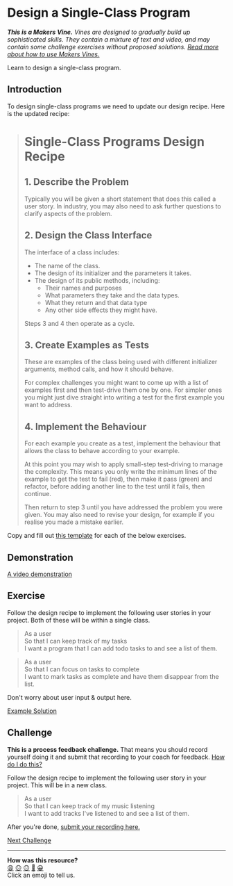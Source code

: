 # Design a Single-Class Program

_**This is a Makers Vine.** Vines are designed to gradually build up sophisticated skills. They contain a mixture of text and video, and may contain some challenge exercises without proposed solutions. [Read more about how to use Makers
Vines.](https://github.com/makersacademy/course/blob/main/labels/vines.md)_

Learn to design a single-class program.

## Introduction

To design single-class programs we need to update our design recipe. Here is
the updated recipe:

> # Single-Class Programs Design Recipe
> 
> ## 1. Describe the Problem
> 
> Typically you will be given a short statement that does this called a user
> story. In industry, you may also need to ask further questions to clarify
> aspects of the problem.
> 
> ## 2. Design the Class Interface
> 
> The interface of a class includes:
> 
> * The name of the class.
> * The design of its initializer and the parameters it takes.
> * The design of its public methods, including:
>   * Their names and purposes
>   * What parameters they take and the data types.
>   * What they return and that data type
>   * Any other side effects they might have.
> 
> Steps 3 and 4 then operate as a cycle.
> 
> ## 3. Create Examples as Tests
> 
> These are examples of the class being used with different initializer
> arguments, method calls, and how it should behave.
> 
> For complex challenges you might want to come up with a list of examples first
> and then test-drive them one by one. For simpler ones you might just dive
> straight into writing a test for the first example you want to address.
> 
> ## 4. Implement the Behaviour
> 
> For each example you create as a test, implement the behaviour that allows the
> class to behave according to your example.
> 
> At this point you may wish to apply small-step test-driving to manage the
> complexity. This means you only write the minimum lines of the example to get
> the test to fail (red), then make it pass (green) and refactor, before adding
> another line to the test until it fails, then continue.
> 
> Then return to step 3 until you have addressed the problem you were given. You
> may also need to revise your design, for example if you realise you made a
> mistake earlier.

Copy and fill out [this template](../resources/single_class_recipe_template.md)
for each of the below exercises.

## Demonstration

[A video demonstration](https://www.youtube.com/watch?v=sRAtinfld-w&t=2385s)

<!-- OMITTED -->

## Exercise

Follow the design recipe to implement the following user stories in your
project. Both of these will be within a single class.

> As a user  
> So that I can keep track of my tasks  
> I want a program that I can add todo tasks to and see a list of them.

> As a user  
> So that I can focus on tasks to complete  
> I want to mark tasks as complete and have them disappear from the list.

Don't worry about user input & output here.

[Example Solution](https://www.youtube.com/watch?v=sRAtinfld-w&t=3760s)

## Challenge

**This is a process feedback challenge.** That means you should record yourself
doing it and submit that recording to your coach for feedback. [How do I do
this?](../pills/process_feedback_challenges.md)

Follow the design recipe to implement the following user story in your project.
This will be in a new class.

> As a user  
> So that I can keep track of my music listening  
> I want to add tracks I've listened to and see a list of them.

After you're done, [submit your recording
here.](https://airtable.com/shrNFgNkPWr3d63Db?prefill_Item=gs_as02)


[Next Challenge](07_intermezzo_debugging_2.md)

<!-- BEGIN GENERATED SECTION DO NOT EDIT -->

---

**How was this resource?**  
[😫](https://airtable.com/shrUJ3t7KLMqVRFKR?prefill_Repository=makersacademy%2Fgolden-square&prefill_File=challenges%2F06_design_a_class.md&prefill_Sentiment=😫) [😕](https://airtable.com/shrUJ3t7KLMqVRFKR?prefill_Repository=makersacademy%2Fgolden-square&prefill_File=challenges%2F06_design_a_class.md&prefill_Sentiment=😕) [😐](https://airtable.com/shrUJ3t7KLMqVRFKR?prefill_Repository=makersacademy%2Fgolden-square&prefill_File=challenges%2F06_design_a_class.md&prefill_Sentiment=😐) [🙂](https://airtable.com/shrUJ3t7KLMqVRFKR?prefill_Repository=makersacademy%2Fgolden-square&prefill_File=challenges%2F06_design_a_class.md&prefill_Sentiment=🙂) [😀](https://airtable.com/shrUJ3t7KLMqVRFKR?prefill_Repository=makersacademy%2Fgolden-square&prefill_File=challenges%2F06_design_a_class.md&prefill_Sentiment=😀)  
Click an emoji to tell us.

<!-- END GENERATED SECTION DO NOT EDIT -->
